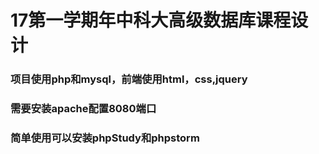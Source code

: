 # 17第一学期年中科大高级数据库课程设计
### 项目使用php和mysql，前端使用html，css,jquery
### 需要安装apache配置8080端口
### 简单使用可以安装phpStudy和phpstorm
